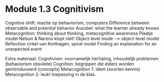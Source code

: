 # Module 1.3 Cognitivism
Cognitive shift: reactie op behaviorism, computers
Difference between observable and potential behavior
Ausubel: what the learner already knows
Metacognition: thinking about thinking, metacognitive awareness
Plaatje model Nelson & Narens klopt niet! Object-level mode --> object-level model
Reflection cirkel van Korthagen, spiral model
Finding an explanation for an unexpected event

Extra materiaal:
Cognitivism: voornamelijk herhaling, inhoudelijk problemen (behaviorism obsolete)
Cognition: begrippen die elders worden geïntroduceerd (concepts)
Metacognition 1: idem (soorten kennis)
Metacognition 2: leuk! toepassing in de klas.